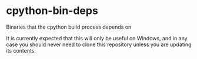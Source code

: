 # cpython-bin-deps
Binaries that the cpython build process depends on

It is currently expected that this will only be useful on Windows,
and in any case you should never need to clone this repository
unless you are updating its contents.
